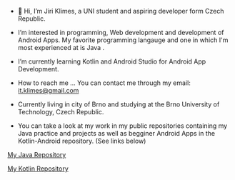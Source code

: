 - 👋 Hi, I’m Jiri Klimes, a UNI student and aspiring developer form Czech Republic.
 
- I’m interested in programming, Web development and development of Android Apps. My favorite programming langauge and one in which I'm most experienced at is Java .
 
- I’m currently learning Kotlin and Android Studio for Android App Development.
 
- How to reach me ... You can contact me through my email: it.klimes@gmail.com

- Currently living in city of Brno and studying at the Brno University of Technology, Czech Republic.

- You can take a look at my work in my public repositories containing my Java practice and projects as well as begginer Android Apps in the Kotlin-Android repository. (See links below)

[My Java Repository](https://github.com/KlimesJiri/core-java)

[My Kotlin Repository](https://github.com/KlimesJiri/kotlin-android)

<!---
KlimesJiri/KlimesJiri is a ✨ special ✨ repository because its `README.md` (this file) appears on your GitHub profile.
You can click the Preview link to take a look at your changes.
--->
